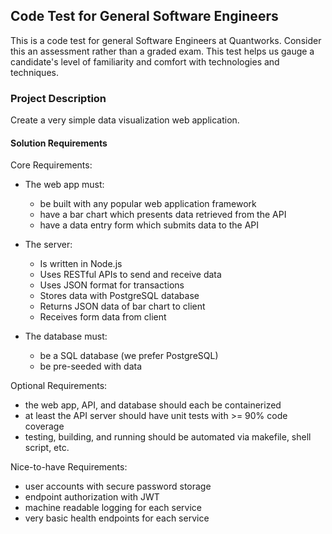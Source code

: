 ## Code Test for General Software Engineers

This is a code test for general Software Engineers at Quantworks. Consider this an assessment rather than a graded exam. This test helps us gauge a candidate's level of familiarity and comfort with technologies and techniques.

### Project Description
Create a very simple data visualization web application.

#### Solution Requirements
Core Requirements:
- The web app must:
  - be built with any popular web application framework
  - have a bar chart which presents data retrieved from the API
  - have a data entry form which submits data to the API

- The server:
  - Is written in Node.js
  - Uses RESTful APIs to send and receive data
  - Uses JSON format for transactions
  - Stores data with PostgreSQL database
  - Returns JSON data of bar chart to client
  - Receives form data from client
 
- The database must:
  - be a SQL database (we prefer PostgreSQL)
  - be pre-seeded with data

Optional Requirements:
- the web app, API, and database should each be containerized
- at least the API server should have unit tests with >= 90% code coverage
- testing, building, and running should be automated via makefile, shell script, etc.

Nice-to-have Requirements:
- user accounts with secure password storage
- endpoint authorization with JWT
- machine readable logging for each service
- very basic health endpoints for each service